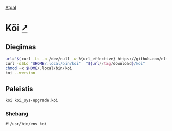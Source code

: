 [Atgal](./readme.md)

# Köi [&#x2B67;](https://koi-lang.dev/)

## Diegimas

```bash
url="$(curl -Ls -o /dev/null -w %{url_effective} https://github.com/eliaperantoni/Koi/releases/latest)"
curl -sSLo "$HOME/.local/bin/koi"  "${url//tag/download}/koi"
chmod +x $HOME/.local/bin/koi
koi --version
```

## Paleistis

```bash
koi koi_sys-upgrade.koi
```

### Shebang

```shebang
#!/usr/bin/env koi
```
